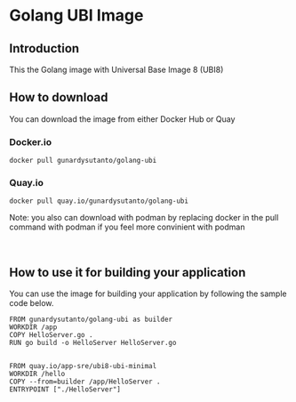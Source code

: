 # Golang UBI Image

## Introduction
This the Golang image with Universal Base Image 8 (UBI8)

## How to download
You can download the image from either Docker Hub or Quay
### Docker.io
```docker pull gunardysutanto/golang-ubi```
### Quay.io
```docker pull quay.io/gunardysutanto/golang-ubi```

Note: you also can download with podman by replacing docker in the pull command with podman if you feel more convinient with podman

<br/>

## How to use it for building your application
You can use the image for building your application by following the sample code below.
```
FROM gunardysutanto/golang-ubi as builder
WORKDIR /app
COPY HelloServer.go .
RUN go build -o HelloServer HelloServer.go


FROM quay.io/app-sre/ubi8-ubi-minimal
WORKDIR /hello
COPY --from=builder /app/HelloServer .
ENTRYPOINT ["./HelloServer"] 
```
